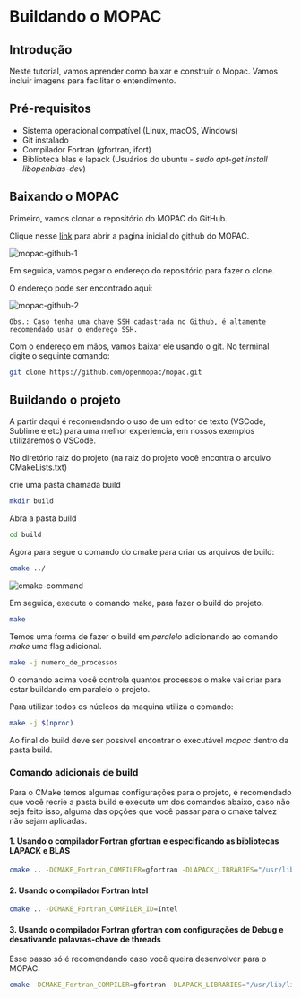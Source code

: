 # Buildando o MOPAC

## Introdução

Neste tutorial, vamos aprender como baixar e construir o Mopac. Vamos incluir imagens para facilitar o entendimento.

## Pré-requisitos

- Sistema operacional compatível (Linux, macOS, Windows)
- Git instalado
- Compilador Fortran (gfortran, ifort)
- Biblioteca blas e lapack (Usuários do ubuntu - _sudo apt-get install libopenblas-dev_)

## Baixando o MOPAC

Primeiro, vamos clonar o repositório do MOPAC do GitHub.

Clique nesse [link](https://github.com/openmopac/mopac) para abrir a pagina inicial do github do MOPAC.

![mopac-github-1](https://drive.google.com/uc?export=view&id=1IqusZJGibJ8a10UqVZ2iMct69kx3vVTH)

Em seguida, vamos pegar o endereço do repositório para fazer o clone.

O endereço pode ser encontrado aqui:

![mopac-github-2](https://drive.google.com/uc?export=view&id=1--JISsNJT4ULhu2QkdpKX3diYX1m-83D)

    Obs.: Caso tenha uma chave SSH cadastrada no Github, é altamente recomendado usar o endereço SSH.

Com o endereço em mãos, vamos baixar ele usando o git. No terminal digite o seguinte comando:

```sh
git clone https://github.com/openmopac/mopac.git
```


## Buildando o projeto

A partir daqui é recomendando o uso de um editor de texto (VSCode, Sublime e etc) para uma melhor experiencia, em nossos exemplos utilizaremos o VSCode.

No diretório raiz do projeto (na raiz do projeto você encontra o arquivo CMakeLists.txt)

crie uma pasta chamada build

```sh
mkdir build
```
Abra a pasta build

```sh
cd build
```

Agora para segue o comando do cmake para criar os arquivos de build:

```sh
cmake ../
```

![cmake-command](https://drive.google.com/uc?export=view&id=1ZTFvDSGAXuRY6qX-2bRBpOGlzj6U3vUG)

Em seguida, execute o comando make, para fazer o build do projeto.

```sh
make
```

Temos uma forma de fazer o build em _paralelo_ adicionando ao comando _make_ uma flag adicional.

```sh
make -j numero_de_processos
```

O comando acima você controla quantos processos o make vai criar para estar buildando em paralelo o projeto.

Para utilizar todos os núcleos da maquina utiliza o comando:

```sh
make -j $(nproc)
```

Ao final do build deve ser possível encontrar o executável _mopac_ dentro da pasta build.

### Comando adicionais de build

Para o CMake temos algumas configurações para o projeto, é recomendado que você recrie a pasta build e execute um dos comandos abaixo, caso não seja feito isso, alguma das opções que você passar para o cmake talvez não sejam aplicadas.

#### 1. Usando o compilador Fortran gfortran e especificando as bibliotecas LAPACK e BLAS

```sh
cmake .. -DCMAKE_Fortran_COMPILER=gfortran -DLAPACK_LIBRARIES="/usr/lib/liblapack.so.3" -DBLAS_LIBRARIES="/usr/lib/libblas.so.3"
```

#### 2. Usando o compilador Fortran Intel

```sh
cmake .. -DCMAKE_Fortran_COMPILER_ID=Intel
```

#### 3. Usando o compilador Fortran gfortran com configurações de Debug e desativando palavras-chave de threads

Esse passo só é recomendando caso você queira desenvolver para o MOPAC.

```sh
cmake -DCMAKE_Fortran_COMPILER=gfortran -DLAPACK_LIBRARIES="/usr/lib/liblapack.so.3" -DBLAS_LIBRARIES="/usr/lib/libblas.so.3" -DCMAKE_BUILD_TYPE=Debug -DTHREADS_KEYWORD=OFF ..
```
